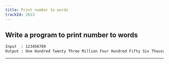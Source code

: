 ```yaml
---
title: Print number to words
trackId: 2613
---
```


## Write a program to print number to words

```txt
Input  : 123456789
Output : One Hundred Twenty Three Million Four Hundred Fifty Six Thousand Seven Hundred Eighty Nine
```

---
